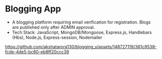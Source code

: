 # Blogging App

- A blogging platform requiring email verification for registration. Blogs are published only after ADMIN approval.
- Tech Stack: JavaScript, MongoDB/Mongoose, Express.js, Handlebars (Hbs), Node.js, Express-session, Nodemailer

https://github.com/akshatarora130/blogging_v/assets/148727119/361c9538-fcde-4de5-bc80-eb8ff20ccc39

